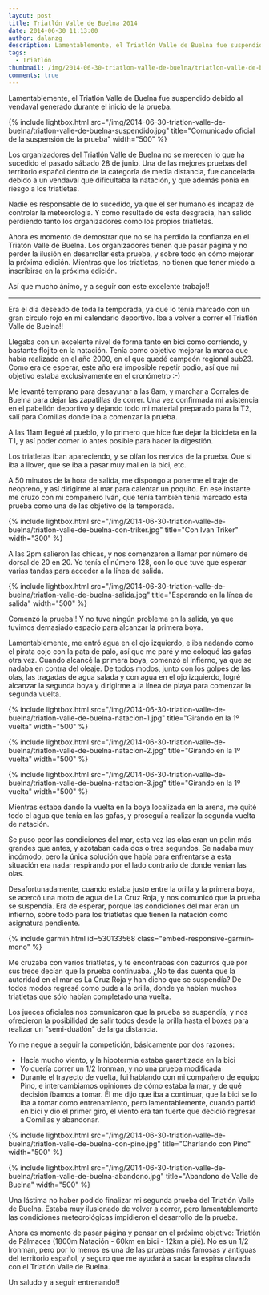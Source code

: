 ```yaml
---
layout: post
title: Triatlón Valle de Buelna 2014
date: 2014-06-30 11:13:00
author: dalanzg
description: Lamentablemente, el Triatlón Valle de Buelna fue suspendido debido al vendaval generado durante el inicio de la prueba.
tags:
  - Triatlón
thumbnail: /img/2014-06-30-triatlon-valle-de-buelna/triatlon-valle-de-buelna-suspendido.jpg
comments: true
---
```


Lamentablemente, el Triatlón Valle de Buelna fue suspendido debido al vendaval generado durante el inicio de la prueba.

{% include lightbox.html src="/img/2014-06-30-triatlon-valle-de-buelna/triatlon-valle-de-buelna-suspendido.jpg" title="Comunicado oficial de la suspensión de la prueba" width="500" %}

Los organizadores del Triatlón Valle de Buelna no se merecen lo que ha sucedido el pasado sábado 28 de junio. Una de las mejores pruebas del territorio español dentro de la categoría de media distancia, fue cancelada debido a un vendaval que dificultaba la natación, y que además ponía en riesgo a los triatletas.

Nadie es responsable de lo sucedido, ya que el ser humano es incapaz de controlar la meteorología. Y como resultado de esta desgracia, han salido perdiendo tanto los organizadores como los propios triatletas.

Ahora es momento de demostrar que no se ha perdido la confianza en el Triatón Valle de Buelna. Los organizadores tienen que pasar página y no perder la ilusión en desarrollar esta prueba, y sobre todo en cómo mejorar la próxima edición. Mientras que los triatletas, no tienen que tener miedo a inscribirse en la próxima edición.

Así que mucho ánimo, y a seguir con este excelente trabajo!! 

---

Era el día deseado de toda la temporada, ya que lo tenía marcado con un gran círculo rojo en mi calendario deportivo. Iba a volver a correr el Triatlón Valle de Buelna!!

Llegaba con un excelente nivel de forma tanto en bici como corriendo, y bastante flojito en la natación. Tenía como objetivo mejorar la marca que había realizado en el año 2009, en el que quedé campeón regional sub23. Como era de esperar, este año era imposible repetir podio, así que mi objetivo estaba exclusivamente en el cronómetro :-)

Me levanté temprano para desayunar a las 8am, y marchar a Corrales de Buelna para dejar las zapatillas de correr. Una vez confirmada mi asistencia en el pabellón deportivo y dejando todo mi material preparado para la T2, salí para Comillas donde iba a comenzar la prueba.

A las 11am llegué al pueblo, y lo primero que hice fue dejar la bicicleta en la T1, y así poder comer lo antes posible para hacer la digestión.

Los triatletas iban apareciendo, y se olían los nervios de la prueba. Que si iba a llover, que se iba a pasar muy mal en la bici, etc.

A 50 minutos de la hora de salida, me dispongo a ponerme el traje de neopreno, y así dirigirme al mar para calentar un poquito. En ese instante me cruzo con mi compañero Iván, que tenía también tenía marcado esta prueba como una de las objetivo de la temporada.

{% include lightbox.html src="/img/2014-06-30-triatlon-valle-de-buelna/triatlon-valle-de-buelna-con-triker.jpg" title="Con Ivan Triker" width="300" %}

A las 2pm salieron las chicas, y nos comenzaron a llamar por número de dorsal de 20 en 20. Yo tenía el número 128, con lo que tuve que esperar varias tandas para acceder a la línea de salida.

{% include lightbox.html src="/img/2014-06-30-triatlon-valle-de-buelna/triatlon-valle-de-buelna-salida.jpg" title="Esperando en la línea de salida" width="500" %}

Comenzó la prueba!! Y no tuve ningún problema en la salida, ya que tuvimos demasiado espacio para alcanzar la primera boya.

Lamentablemente, me entró agua en el ojo izquierdo, e iba nadando como el pirata cojo con la pata de palo, así que me paré y me coloqué las gafas otra vez. Cuando alcancé la primera boya, comenzó el infierno, ya que se nadaba en contra del oleaje. De todos modos, junto con los golpes de las olas, las tragadas de agua salada y con agua en el ojo izquierdo, logré alcanzar la segunda boya y dirigirme a la línea de playa para comenzar la segunda vuelta.

{% include lightbox.html src="/img/2014-06-30-triatlon-valle-de-buelna/triatlon-valle-de-buelna-natacion-1.jpg" title="Girando en la 1º vuelta" width="500" %}

{% include lightbox.html src="/img/2014-06-30-triatlon-valle-de-buelna/triatlon-valle-de-buelna-natacion-2.jpg" title="Girando en la 1º vuelta" width="500" %}

{% include lightbox.html src="/img/2014-06-30-triatlon-valle-de-buelna/triatlon-valle-de-buelna-natacion-3.jpg" title="Girando en la 1º vuelta" width="500" %}

Mientras estaba dando la vuelta en la boya localizada en la arena, me quité todo el agua que tenía en las gafas, y proseguí a realizar la segunda vuelta de natación.

Se puso peor las condiciones del mar, esta vez las olas eran un pelín más grandes que antes, y azotaban cada dos o tres segundos. Se nadaba muy incómodo, pero la única solución que había para enfrentarse a esta situación era nadar respirando por el lado contrario de donde venían las olas.

Desafortunadamente, cuando estaba justo entre la orilla y la primera boya, se acercó una moto de agua de La Cruz Roja, y nos comunicó que la prueba se suspendía. Era de esperar, porque las condiciones del mar eran un infierno, sobre todo para los triatletas que tienen la natación como asignatura pendiente.

{% include garmin.html id=530133568 class="embed-responsive-garmin-mono" %}

Me cruzaba con varios triatletas, y te encontrabas con cazurros que por sus trece decían que la prueba continuaba. ¿No te das cuenta que la autoridad en el mar es La Cruz Roja y han dicho que se suspendía? De todos modos regresé como pude a la orilla, donde ya habían muchos triatletas que sólo habían completado una vuelta.

Los jueces oficiales nos comunicaron que la prueba se suspendía, y nos ofrecieron la posibilidad de salir todos desde la orilla hasta el boxes para realizar un "semi-duatlón" de larga distancia.

Yo me negué a seguir la competición, básicamente por dos razones:

  - Hacía mucho viento, y la hipotermia estaba garantizada en la bici
  - Yo quería correr un 1/2 Ironman, y no una prueba modificada
  - Durante el trayecto de vuelta, fui hablando con mi compañero de equipo Pino, e intercambiamos opiniones de cómo estaba la mar, y de qué decisión íbamos a tomar. Él me dijo que iba a continuar, que la bici se lo iba a tomar como entrenamiento, pero lamentablemente, cuando partió en bici y dio el primer giro, el viento era tan fuerte que decidió regresar a Comillas y abandonar.

{% include lightbox.html src="/img/2014-06-30-triatlon-valle-de-buelna/triatlon-valle-de-buelna-con-pino.jpg" title="Charlando con Pino" width="500" %}

{% include lightbox.html src="/img/2014-06-30-triatlon-valle-de-buelna/triatlon-valle-de-buelna-abandono.jpg" title="Abandono de Valle de Buelna" width="500" %}

Una lástima no haber podido finalizar mi segunda prueba del Triatlón Valle de Buelna. Estaba muy ilusionado de volver a correr, pero lamentablemente las condiciones meteorológicas impidieron el desarrollo de la prueba.

Ahora es momento de pasar página y pensar en el próximo objetivo: Triatlón de Pálmaces (1800m Natación - 60km en bici - 12km a pié). No es un 1/2 Ironman, pero por lo menos es una de las pruebas más famosas y antiguas del territorio español, y seguro que me ayudará a sacar la espina clavada con el Triatlón Valle de Buelna.

Un saludo y a seguir entrenando!!
